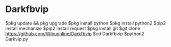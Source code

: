 # Darkfbvip
$pkg update && pkg upgrade
$pkg install python
$pkg install python2
$pip2 install mechanize
$pip2 install request
$pkg install git
$git clone https://github.com/Wibuonline/Darkfbvip
$cd Darkfbvip
$python2 Darkvip.py
